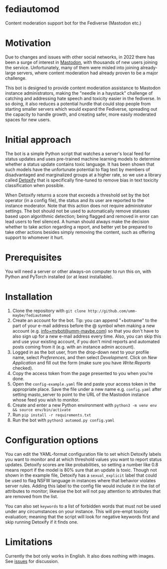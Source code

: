 # fediautomod
Content moderation support bot for the Fediverse (Mastodon etc.)

# Motivation
Due to changes and issues with other social networks, in 2022 there has been a surge of interest in [Mastodon](https://joinmastodon.org), with thousands of new users joining the service. Unfortunately, many of them were misled into joining already-large servers, where content moderation had already proven to be a major challenge.

This bot is designed to provide content moderation assistance to Mastodon instance administrators, making the "needle in a haystack" challenge of catching and addressing hate speech and toxicity easier in the fediverse. In so doing, it also reduces a potential hurdle that could stop people from starting smaller servers which would expand the Fediverse, spreading out the capacity to handle growth, and creating safer, more easily moderated spaces for new users.

# Initial approach
The bot is a simple Python script that watches a server's local feed for status updates and uses pre-trained machine learning models to determine whether a status update contains toxic language. It has been shown that such models have the unfortunate potential to flag text by members of disadvantaged and marginalized groups at a higher rate, so we use a library called [Detoxify](https://github.com/unitaryai/detoxify) that is specifically fine-tuned to remove bias in text toxicity classification when possible.  

When Detoxify returns a score that exceeds a threshold set by the bot operator (in a config file), the status and its user are reported to the instance moderator.  Note that this action does not require administrator settings. The bot should not be used to automatically remove statuses based upon algorithmic detection; being flagged and removed in error can lead users to feel silenced. A human should always make the decision whether to take action regarding a report, and better yet be prepared to take other actions besides simply removing the content, such as offering support to whomever it hurt.

# Prerequisites
You will need a server or other always-on computer to run this on, with Python and PyTorch installed (or at least installable).

# Installation
1. Clone the repository with `git clone http://github.com/umm-maybe/fediautomod`
2. Create an account for the bot.  Tip: you can append "+botname" to the part of your e-mail address before the @ symbol when making a new account (e.g. info+mybot@umm-maybe.com) so that you don't have to also sign up for a new e-mail address every time.  Also, you can skip this and use your existing account, if you don't mind reports and automated posts coming from it (e.g. with an instance admin account).
3. Logged in as the bot user, from the drop-down next to your profile name, select *Preferences*, and then select *Development*.  Click on *New Application* and fill out the form (make sure you have *Write:Reports* checked).
4. Copy the access token from the page presented to you when you're done.
5. Open the `config-example.yaml` file and paste your access token in the appropriate place. Save the file under a new name e.g. `config.yaml` after setting masto_server to point to the URL of the Mastodon instance whose feed you wish to monitor.
6. Create and enter a new Python environment with `python3 -m venv env && source env/bin/activate`
7. Run `pip install -r requirements.txt`
8. Run the bot with `python3 automod.py config.yaml`

# Configuration options
You can edit the YAML-format configuration file to set which Detoxify labels you want to monitor and at which threshold values you want to report status updates. Detoxify scores are like probabilities, so setting a number like 0.8 means report if the model is 80% sure that an update is toxic. Though not shown in the example file, Detoxify has a `sexual_explicit` label that could be used to flag NSFW language in instances where that behavior violates server rules.  Adding this label to the config file would include it in the list of attributes to monitor; likewise the bot will not pay attention to attributes that are removed from the list.

You can also set `keywords` to a list of forbidden words that must not be used under any circumstances on your instance. This will pre-empt toxicity evaluation; meaning that the script will look for negative keywords first and skip running Detoxify if it finds one.

# Limitations
Currently the bot only works in English.  It also does nothing with images. See [issues](https://github.com/umm-maybe/fediautomod/issues) for discussion.
